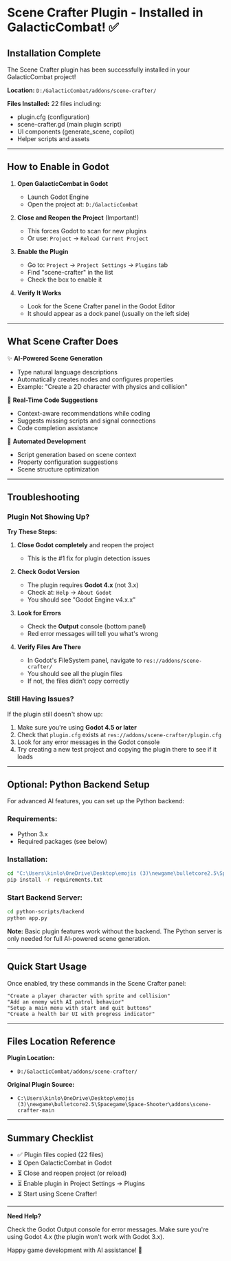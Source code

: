# Scene Crafter Plugin - Installed in GalacticCombat! ✅

## Installation Complete

The Scene Crafter plugin has been successfully installed in your GalacticCombat project!

**Location:** `D:/GalacticCombat/addons/scene-crafter/`

**Files Installed:** 22 files including:
- plugin.cfg (configuration)
- scene-crafter.gd (main plugin script)
- UI components (generate_scene, copilot)
- Helper scripts and assets

---

## How to Enable in Godot

1. **Open GalacticCombat in Godot**
   - Launch Godot Engine
   - Open the project at: `D:/GalacticCombat`

2. **Close and Reopen the Project** (Important!)
   - This forces Godot to scan for new plugins
   - Or use: `Project` → `Reload Current Project`

3. **Enable the Plugin**
   - Go to: `Project` → `Project Settings` → `Plugins` tab
   - Find "scene-crafter" in the list
   - Check the box to enable it

4. **Verify It Works**
   - Look for the Scene Crafter panel in the Godot Editor
   - It should appear as a dock panel (usually on the left side)

---

## What Scene Crafter Does

✨ **AI-Powered Scene Generation**
- Type natural language descriptions
- Automatically creates nodes and configures properties
- Example: "Create a 2D character with physics and collision"

🤖 **Real-Time Code Suggestions**
- Context-aware recommendations while coding
- Suggests missing scripts and signal connections
- Code completion assistance

📝 **Automated Development**
- Script generation based on scene context
- Property configuration suggestions
- Scene structure optimization

---

## Troubleshooting

### Plugin Not Showing Up?

**Try These Steps:**

1. **Close Godot completely** and reopen the project
   - This is the #1 fix for plugin detection issues

2. **Check Godot Version**
   - The plugin requires **Godot 4.x** (not 3.x)
   - Check at: `Help` → `About Godot`
   - You should see "Godot Engine v4.x.x"

3. **Look for Errors**
   - Check the **Output** console (bottom panel)
   - Red error messages will tell you what's wrong

4. **Verify Files Are There**
   - In Godot's FileSystem panel, navigate to `res://addons/scene-crafter/`
   - You should see all the plugin files
   - If not, the files didn't copy correctly

### Still Having Issues?

If the plugin still doesn't show up:

1. Make sure you're using **Godot 4.5 or later**
2. Check that `plugin.cfg` exists at `res://addons/scene-crafter/plugin.cfg`
3. Look for any error messages in the Godot console
4. Try creating a new test project and copying the plugin there to see if it loads

---

## Optional: Python Backend Setup

For advanced AI features, you can set up the Python backend:

### Requirements:
- Python 3.x
- Required packages (see below)

### Installation:

```bash
cd "C:\Users\kinlo\OneDrive\Desktop\emojis (3)\newgame\bulletcore2.5\Spacegame\Space-Shooter\addons\scene-crafter-main\python-scripts"
pip install -r requirements.txt
```

### Start Backend Server:

```bash
cd python-scripts/backend
python app.py
```

**Note:** Basic plugin features work without the backend. The Python server is only needed for full AI-powered scene generation.

---

## Quick Start Usage

Once enabled, try these commands in the Scene Crafter panel:

```
"Create a player character with sprite and collision"
"Add an enemy with AI patrol behavior"
"Setup a main menu with start and quit buttons"
"Create a health bar UI with progress indicator"
```

---

## Files Location Reference

**Plugin Location:**
- `D:/GalacticCombat/addons/scene-crafter/`

**Original Plugin Source:**
- `C:\Users\kinlo\OneDrive\Desktop\emojis (3)\newgame\bulletcore2.5\Spacegame\Space-Shooter\addons\scene-crafter-main`

---

## Summary Checklist

- ✅ Plugin files copied (22 files)
- ⏳ Open GalacticCombat in Godot
- ⏳ Close and reopen project (or reload)
- ⏳ Enable plugin in Project Settings → Plugins
- ⏳ Start using Scene Crafter!

---

**Need Help?**

Check the Godot Output console for error messages. Make sure you're using Godot 4.x (the plugin won't work with Godot 3.x).

Happy game development with AI assistance! 🚀
